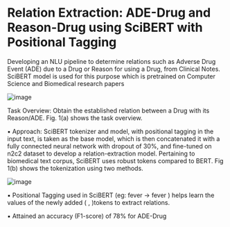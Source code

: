 # Relation Extraction: ADE-Drug and Reason-Drug using SciBERT with Positional Tagging

Developing an NLU pipeline to determine relations such as Adverse Drug Event (ADE) due to a Drug or Reason for using a Drug, from Clinical Notes. SciBERT model is used for this purpose which is pretrained on Computer Science and Biomedical research papers

![image](https://user-images.githubusercontent.com/32479901/128592592-3de00137-aa9d-4451-bbd2-103ba367544d.png)


Task Overview: Obtain the established relation between a Drug with its Reason/ADE. Fig. 1(a) shows the task overview.

▪ Approach: SciBERT tokenizer and model, with positional tagging in the input text, is taken as the base model, which is then concatenated it with a fully connected    neural network with dropout of 30%, and fine-tuned on n2c2 dataset to develop a relation-extraction model.
Pertaining to biomedical text corpus, SciBERT uses robust tokens compared to BERT. Fig 1(b) shows the tokenization using two methods.

![image](https://user-images.githubusercontent.com/32479901/128592648-cb50f2ef-9cee-40eb-a312-fdcc28ebdeb2.png)

▪ Positional Tagging used in SciBERT (eg: fever -> <ADE> fever </ADE>) helps learn the values of the newly added (<ADE> , <DRUGS>)tokens to extract relations.

▪ Attained an accuracy (F1-score) of 78% for ADE-Drug


